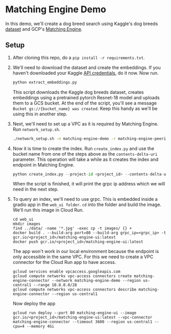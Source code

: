 # Matching Engine Demo

In this demo, we'll create a dog breed search using Kaggle's dog breeds [dataset](https://www.kaggle.com/datasets/eward96/dog-breed-images) and GCP's [Matching Engine](https://cloud.google.com/vertex-ai/docs/matching-engine/overview).

## Setup

1. After cloning this repo, do a `pip install -r requirements.txt`.

1. We'll need to download the dataset and create the embeddings. If you haven't downloaded your Kaggle [API credentials](https://www.kaggle.com/docs/api), do it now. Now run.

    ```python
    python extract_embeddings.py
    ```

    This script downloads the Kaggle dog breeds dataset, creates embeddings using a pretrained pytorch Resnet-18 model and uploads them to a GCS bucket. At the end of the script, you'll see a message `Bucket gs://{bucket_name} was created`. Keep this handy as we'll be using this in another step.

1. Next, we'll need to set up a VPC as it is required by Matching Engine. Run `network_setup.sh`.

    ```bash
    ./network_setup.sh -n matching-engine-demo -r matching-engine-peering -p <project_id>
    ```

1. Now it is time to create the index. Run `create_index.py` and use the bucket name from one of the steps above as the `contents-delta-uri` parameter. This operation will take a while as it creates the index and endpoint in Matching Engine.

    ```python
    python create_index.py --project-id <project_id> --contents-delta-uri gs://<bucket_name> --network matching-engine-demo --project-number <project_number>
    ```

    When the script is finished, it will print the grpc ip address which we will need in the next step.

1. To query an index, we'll need to use grpc. This is embedded inside a gradio app in the `web_ui folder`. `cd` into the folder and build the image. We'll run this image in Cloud Run.

    ```shell
    cd web_ui
    mkdir images
    find ../data/ -name '*.jpg' -exec cp -t images/ {} +
    docker build . --build-arg port=80 --build-arg grpc_ip=<grpc_ip> -t gcr.io/<project_id>/matching-engine-ui:latest
    docker push gcr.io/<project_id>/matching-engine-ui:latest
    ```

    The app won't work in our local environment because the endpoint is only accessible in the same VPC. For this we need to create a VPC connector for the Cloud Run app to have access.

    ```shell
    gcloud services enable vpcaccess.googleapis.com
    gcloud compute networks vpc-access connectors create matching-engine-connector --network matching-engine-demo --region us-central1 --range 10.8.0.0/28
    gcloud compute networks vpc-access connectors describe matching-engine-connector --region us-central1
    ```

    Now deploy the app

    ```shell
    gcloud run deploy --port 80 matching-engine-ui --image gcr.io/<project_id>/matching-engine-ui:latest --vpc-connector matching-engine-connector --timeout 3600 --region us-central1 --cpu=4 --memory 4Gi
    ```
